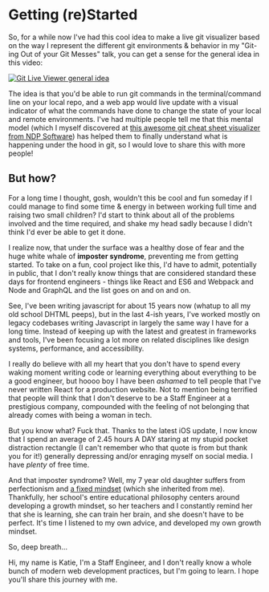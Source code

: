 # Getting (re)Started

So, for a while now I've had this cool idea to make a live git visualizer based on the way I represent the different git environments & behavior in my "Git-ing Out of your Git Messes" talk, you can get a sense for the general idea in this video:

[![Git Live Viewer general idea](http://img.youtube.com/vi/mv1UOku0yO8/0.jpg)](http://www.youtube.com/watch?v=mv1UOku0yO8 "Git Live View general idea")

The idea is that you'd be able to run git commands in the terminal/command line on your local repo, and a web app would live update with a visual indicator of what the commands have done to change the state of your local and remote environments. I've had multiple people tell me that this mental model (which I myself discovered at [this awesome git cheat sheet visualizer from NDP Software](http://ndpsoftware.com/git-cheatsheet.html)) has helped them to finally understand what is happening under the hood in git, so I would love to share this with more people! 

## But how?

For a long time I thought, gosh, wouldn't this be cool and fun someday if I could manage to find some time & energy in between working full time and raising two small children? I'd start to think about all of the problems involved and the time required, and shake my head sadly because I didn't think I'd ever be able to get it done.

I realize now, that under the surface was a healthy dose of fear and the huge white whale of **imposter syndrome**, preventing me from getting started. To take on a fun, cool project like this, I'd have to admit, potentially in public, that I don't really know things that are considered standard these days for frontend engineers - things like React and ES6 and Webpack and Node and GraphQL and the list goes on and on and on. 

See, I've been writing javascript for about 15 years now (whatup to all my old school DHTML peeps), but in the last 4-ish years, I've worked mostly on legacy codebases writing Javascript in largely the same way I have for a long time. Instead of keeping up with the latest and greatest in frameworks and tools, I've been focusing a lot more on related disciplines like design systems, performance, and accessibility. 

I really do believe with all my heart that you don't have to spend every waking moment writing code or learning everything about everything to be a good engineer, but hoooo boy I have been _ashamed_ to tell people that I've never written React for a production website. Not to mention being terrified that people will think that I don't deserve to be a Staff Engineer at a prestigious company, compounded with the feeling of not belonging that already comes with being a woman in tech.

But you know what? Fuck that. Thanks to the latest iOS update, I now know that I spend an average of 2.45 hours A DAY staring at my stupid pocket distraction rectangle (I can't remember who that quote is from but thank you for it!) generally depressing and/or enraging myself on social media. I have _plenty_ of free time. 

And that imposter syndrome? Well, my 7 year old daughter suffers from perfectionism and [a fixed mindset](https://www.brainpickings.org/2014/01/29/carol-dweck-mindset/) (which she inherited from me). Thankfully, her school's entire educational philosophy centers around developing a growth mindset, so her teachers and I constantly remind her that she is learning, she can train her brain, and she doesn't have to be perfect. It's time I listened to my own advice, and developed my own growth mindset.

So, deep breath...

Hi, my name is Katie, I'm a Staff Engineer, and I don't really know a whole bunch of modern web development practices, but I'm going to learn. I hope you'll share this journey with me.
